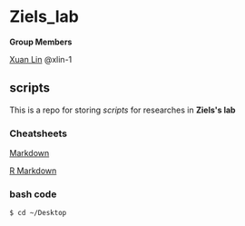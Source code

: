 # Ziels_lab
__Group Members__

[Xuan Lin](https://github.com/xlin-1) @xlin-1
## scripts

This is a repo for storing _scripts_ for researches in __Ziels's lab__

### Cheatsheets

[Markdown](https://guides.github.com/pdfs/markdown-cheatsheet-online.pdf)

[R Markdown](https://rstudio.com/wp-content/uploads/2016/03/rmarkdown-cheatsheet-2.0.pdf)

### bash code

```bash
$ cd ~/Desktop
```
